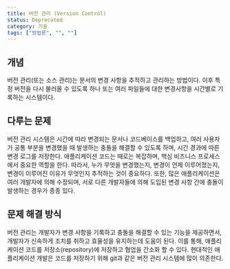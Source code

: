 ```yaml
---
title: 버전 관리 (Version Control)
status: Deprecated
category: 기술
tags: ["방법론", "", ""]
---
```


## 개념

버전 관리(또는 소스 관리)는 문서의 변경 사항을 추적하고 관리하는 방법이다. 이후 특정 버전을 다시 불러올 수 있도록 하나 또는 여러 파일들에 대한 변경사항을 시간별로 기록하는 시스템이다.

## 다루는 문제

버전 관리 시스템은 시간에 따라 변경되는 문서나 코드베이스를 백업하고, 
여러 사용자가 공통 부분을 변경했을 때 발생하는 충돌을 해결할 수 있도록 하며, 
시간 경과에 따른 변경 로그를 저장한다.
애플리케이션 코드는 때로는 복잡하며, 핵심 비즈니스 프로세스에서 중요한 역할을 한다. 따라서, 누가 무엇을 변경했는지, 변경이 언제 이루어졌는지, 변경이 이루어진 이유가 무엇인지 추적하는 것이 중요하다.
또한, 많은 애플리케이션은 여러 개발자에 의해 수정되며, 서로 다른 개발자들에 의해 도입된 변경 사항 간에 충돌이 발생하는 경우가 종종 있다.

## 문제 해결 방식

버전 관리는 개발자가 변경 사항을 기록하고 충돌을 해결할 수 있는 기능을 제공하면서,
개발자가 신속하게 조치를 취하고 효율성을 유지하는데 도움이 된다. 
이를 통해, 애플리케이션 코드를 저장소(repository)에 저장하고 협업을 간소화 할 수 있다. 
현대적인 애플리케이션 개발은 코드를 저장하기 위해 git과 같은 버전 관리 시스템에 많이 의존한다.